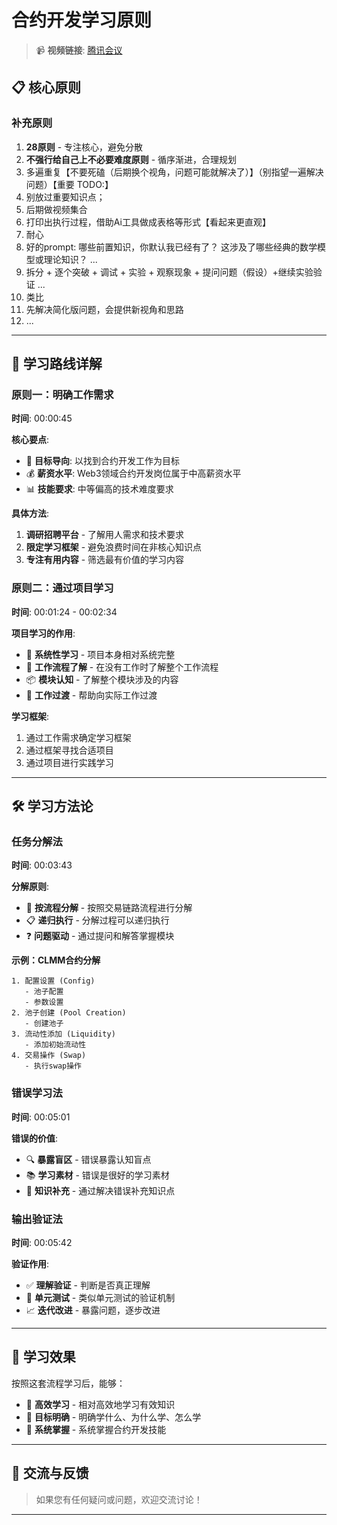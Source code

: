 # 合约开发学习原则

> 📹 **视频链接**: [腾讯会议](https://meeting.tencent.com/crm/l5R7rMXD1c)

## 📋 核心原则

### 补充原则
1. **28原则** - 专注核心，避免分散
2. **不强行给自己上不必要难度原则** - 循序渐进，合理规划
3. 多遍重复【不要死磕（后期换个视角，问题可能就解决了）】（别指望一遍解决问题）【重要 TODO:】
4. 别放过重要知识点；
5. 后期做视频集合
6. 打印出执行过程，借助Ai工具做成表格等形式【看起来更直观】
7. 耐心
8. 好的prompt: 哪些前置知识，你默认我已经有了？ 这涉及了哪些经典的数学模型或理论知识？ ...
9. 拆分 + 逐个突破 + 调试 + 实验 + 观察现象 + 提问问题（假设）+继续实验验证 ...
10. 类比
11. 先解决简化版问题，会提供新视角和思路
12. ...

---

## 🎯 学习路线详解

### 原则一：明确工作需求

**时间**: 00:00:45

**核心要点**:
- 🎯 **目标导向**: 以找到合约开发工作为目标
- 💰 **薪资水平**: Web3领域合约开发岗位属于中高薪资水平
- 📊 **技能要求**: 中等偏高的技术难度要求

**具体方法**:
1. **调研招聘平台** - 了解用人需求和技术要求
2. **限定学习框架** - 避免浪费时间在非核心知识点
3. **专注有用内容** - 筛选最有价值的学习内容

### 原则二：通过项目学习

**时间**: 00:01:24 - 00:02:34

**项目学习的作用**:
- 🔄 **系统性学习** - 项目本身相对系统完整
- 🏢 **工作流程了解** - 在没有工作时了解整个工作流程
- 📦 **模块认知** - 了解整个模块涉及的内容
- 🚀 **工作过渡** - 帮助向实际工作过渡

**学习框架**:
1. 通过工作需求确定学习框架
2. 通过框架寻找合适项目
3. 通过项目进行实践学习

---

## 🛠️ 学习方法论

### 任务分解法

**时间**: 00:03:43

**分解原则**:
- 🔄 **按流程分解** - 按照交易链路流程进行分解
- 📋 **递归执行** - 分解过程可以递归执行
- ❓ **问题驱动** - 通过提问和解答掌握模块

**示例：CLMM合约分解**
```
1. 配置设置 (Config)
   - 池子配置
   - 参数设置
2. 池子创建 (Pool Creation)
   - 创建池子
3. 流动性添加 (Liquidity)
   - 添加初始流动性
4. 交易操作 (Swap)
   - 执行swap操作
```

### 错误学习法

**时间**: 00:05:01

**错误的价值**:
- 🔍 **暴露盲区** - 错误暴露认知盲点
- 📚 **学习素材** - 错误是很好的学习素材
- 🎯 **知识补充** - 通过解决错误补充知识点

### 输出验证法

**时间**: 00:05:42

**验证作用**:
- ✅ **理解验证** - 判断是否真正理解
- 🧪 **单元测试** - 类似单元测试的验证机制
- 📈 **迭代改进** - 暴露问题，逐步改进

---

## 🎯 学习效果

按照这套流程学习后，能够：
- 🚀 **高效学习** - 相对高效地学习有效知识
- 🎯 **目标明确** - 明确学什么、为什么学、怎么学
- 🔄 **系统掌握** - 系统掌握合约开发技能

---

## 💬 交流与反馈

> 如果您有任何疑问或问题，欢迎交流讨论！

---
